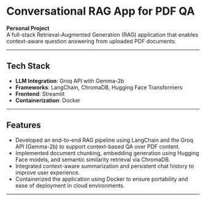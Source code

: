# Conversational RAG App for PDF QA

**Personal Project**  
A full-stack Retrieval-Augmented Generation (RAG) application that enables context-aware question answering from uploaded PDF documents.

---

## Tech Stack

- **LLM Integration**: Groq API with Gemma-2b  
- **Frameworks**: LangChain, ChromaDB, Hugging Face Transformers  
- **Frontend**: Streamlit  
- **Containerization**: Docker  

---

## Features

- Developed an end-to-end RAG pipeline using LangChain and the Groq API (Gemma-2b) to support context-based QA over PDF content.
- Implemented document chunking, embedding generation using Hugging Face models, and semantic similarity retrieval via ChromaDB.
- Integrated context-aware summarization and persistent chat history to improve user experience.
- Containerized the application using Docker to ensure portability and ease of deployment in cloud environments.

---
